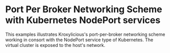 # Port Per Broker Networking Scheme with Kubernetes NodePort services

This examples illustrates Kroxylicious's port-per-broker networking scheme working in consort with the
NodePort service type of Kubernetes.  The virtual cluster is exposed to the host's network.

